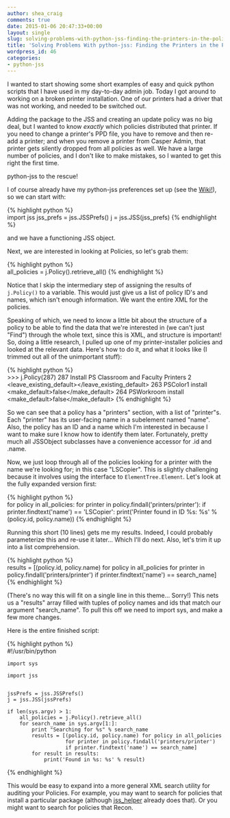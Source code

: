 ```yaml
---
author: shea_craig
comments: true
date: 2015-01-06 20:47:33+00:00
layout: single
slug: solving-problems-with-python-jss-finding-the-printers-in-the-policies
title: 'Solving Problems With python-jss: Finding the Printers in the Policies'
wordpress_id: 46
categories:
- python-jss
---
```


I wanted to start showing some short examples of easy and quick python scripts
that I have used in my day-to-day admin job. Today I got around to working on a
broken printer installation. One of our printers had a driver that was not
working, and needed to be switched out.

Adding the package to the JSS and creating an update policy was no big deal,
but I wanted to know _exactly_ which policies distributed that printer. If you
need to change a printer's PPD file, you have to remove and then re-add a
printer; and when you remove a printer from Casper Admin, that printer gets
silently dropped from all policies as well. We have a large number of policies,
and I don't like to make mistakes, so I wanted to get this right the first
time.

python-jss to the rescue!

I of course already have my python-jss preferences set up (see the
[Wiki!](https://github.com/sheagcraig/python-jss/wiki/Configuration)), so we
can start with:
    
{% highlight python %}    
    import jss
    jss_prefs = jss.JSSPrefs()
    j = jss.JSS(jss_prefs)
{% endhighlight %}

and we have a functioning JSS object.

Next, we are interested in looking at Policies, so let's grab them:
    
{% highlight python %}    
    all_policies = j.Policy().retrieve_all()
{% endhighlight %}

Notice that I skip the intermediary step of assigning the results of
`j.Policy()` to a variable. This would just give us a list of policy ID's and
names, which isn't enough information. We want the entire XML for the policies.

Speaking of which, we need to know a little bit about the structure of a policy
to be able to find the data that we're interested in (we can't just "Find")
through the whole text, since this is XML, and structure is important! So,
doing a little research, I pulled up one of my printer-installer policies and
looked at the relevant data. Here's how to do it, and what it looks like (I
trimmed out all of the unimportant stuff):

{% highlight python %}    
    >>> j.Policy(287)
    <policy>
        <general>
            <id>287</id>
            <name>Install PS Classroom  and Faculty Printers</name>
        </general>
        <printers>
            <size>2</size>
            <leave_existing_default></leave_existing_default>
            <printer>
                <id>263</id>
                <name>PSColor1</name>
                <action>install</action>
                <make_default>false</make_default>
            </printer>
            <printer>
                <id>264</id>
                <name>PSWorkroom</name>
                <action>install</action>
                <make_default>false</make_default>
            </printer>
        </printers>
    </policy>
{% endhighlight %}

So we can see that a policy has a "printers" section, with a list of
"printer"s. Each "printer" has its user-facing name in a subelement named
"name". Also, the policy has an ID and a name which I'm interested in because I
want to make sure I know how to identify them later. Fortunately, pretty much
all JSSObject subclasses have a convenience accessor for .id and .name.

Now, we just loop through all of the policies looking for a printer with the
name we're looking for; in this case "LSCopier". This is slightly challenging
because it involves using the interface to `ElementTree.Element`. Let's look at
the fully expanded version first:
    
{% highlight python %}    
    for policy in all_policies:
        for printer in policy.findall('printers/printer'):
            if printer.findtext('name') == 'LSCopier':
                print('Printer found in ID %s: %s' %
                      (policy.id, policy.name))
{% endhighlight %}

Running this short (10 lines) gets me my results. Indeed, I could probably
parameterize this and re-use it later... Which I'll do next. Also, let's trim
it up into a list comprehension.
    
{% highlight python %}    
            results = [(policy.id, policy.name) for policy in all_policies
                       for printer in policy.findall('printers/printer')
                       if printer.findtext('name') == search_name]
{% endhighlight %}
    
(There's no way this will fit on a single line in this theme... Sorry!) This
nets us a "results" array filled with tuples of policy names and ids that match
our argument "search_name". To pull this off we need to import sys, and make a
few more changes.

Here is the entire finished script:
    
{% highlight python %}    
    #!/usr/bin/python
    
    import sys
    
    import jss
    
    
    jssPrefs = jss.JSSPrefs()
    j = jss.JSS(jssPrefs)
    
    if len(sys.argv) > 1:
        all_policies = j.Policy().retrieve_all()
        for search_name in sys.argv[1:]:
            print "Searching for %s" % search_name
            results = [(policy.id, policy.name) for policy in all_policies
                       for printer in policy.findall('printers/printer')
                       if printer.findtext('name') == search_name]
            for result in results:
                print('Found in %s: %s' % result)
{% endhighlight %}

This would be easy to expand into a more general XML search utility for
auditing your Policies. For example, you may want to search for policies that
install a particular package (although
[jss_helper](https://github.com/sheagcraig/jss_helper) already does that). Or
you might want to search for policies that Recon.
